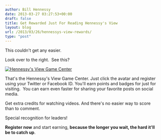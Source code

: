 ```yaml
---
author: Bill Hennessy
date: 2013-03-27 03:27:53+00:00
draft: false
title: Get Rewarded Just For Reading Hennessy's View
layout: blog
url: /2013/03/26/hennessys-view-rewards/
type: "post"
---
```


This couldn't get any easier.

Look over to the right.  See this?

[![Hennessy's View Game Center](https://hennessysview.com/wp-content/uploads/2013/03/Hennessys-View-Everything-Is-Going-To-Be-Okay.png)
](https://hennessysview.com/wp-content/uploads/2013/03/Hennessys-View-Everything-Is-Going-To-Be-Okay.png)



That's the Hennessy's View Game Center. Just click the avatar and register using your Twitter or Facebook ID. You'll earn points and badges for just for visiting.  You can earn even faster for sharing your favorite posts on social media.

Get extra credits for watching videos. And there's no easier way to score than to comment.

Special recognition for leaders!

**Register now** and start earning, **because the longer you wait, the hard it'll be to catch up**.
